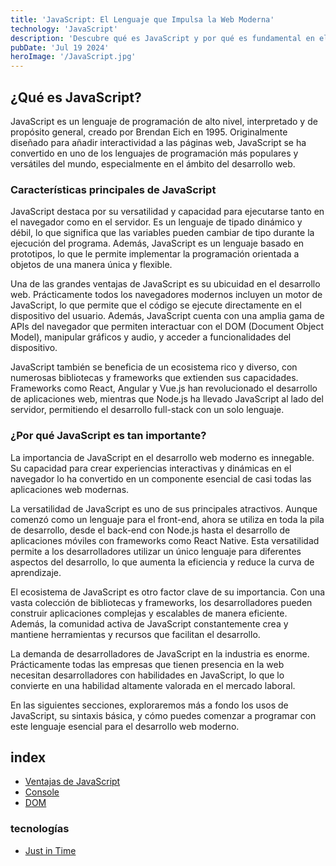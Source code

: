```yaml
---
title: 'JavaScript: El Lenguaje que Impulsa la Web Moderna'
technology: 'JavaScript'
description: 'Descubre qué es JavaScript y por qué es fundamental en el desarrollo web actual.'
pubDate: 'Jul 19 2024'
heroImage: '/JavaScript.jpg'
---
```

## ¿Qué es JavaScript?
JavaScript es un lenguaje de programación de alto nivel, interpretado y de propósito general, creado por Brendan Eich en 1995. Originalmente diseñado para añadir interactividad a las páginas web, JavaScript se ha convertido en uno de los lenguajes de programación más populares y versátiles del mundo, especialmente en el ámbito del desarrollo web.

### Características principales de JavaScript
JavaScript destaca por su versatilidad y capacidad para ejecutarse tanto en el navegador como en el servidor. Es un lenguaje de tipado dinámico y débil, lo que significa que las variables pueden cambiar de tipo durante la ejecución del programa. Además, JavaScript es un lenguaje basado en prototipos, lo que le permite implementar la programación orientada a objetos de una manera única y flexible.

Una de las grandes ventajas de JavaScript es su ubicuidad en el desarrollo web. Prácticamente todos los navegadores modernos incluyen un motor de JavaScript, lo que permite que el código se ejecute directamente en el dispositivo del usuario. Además, JavaScript cuenta con una amplia gama de APIs del navegador que permiten interactuar con el DOM (Document Object Model), manipular gráficos y audio, y acceder a funcionalidades del dispositivo.

JavaScript también se beneficia de un ecosistema rico y diverso, con numerosas bibliotecas y frameworks que extienden sus capacidades. Frameworks como React, Angular y Vue.js han revolucionado el desarrollo de aplicaciones web, mientras que Node.js ha llevado JavaScript al lado del servidor, permitiendo el desarrollo full-stack con un solo lenguaje.

### ¿Por qué JavaScript es tan importante?
La importancia de JavaScript en el desarrollo web moderno es innegable. Su capacidad para crear experiencias interactivas y dinámicas en el navegador lo ha convertido en un componente esencial de casi todas las aplicaciones web modernas.

La versatilidad de JavaScript es uno de sus principales atractivos. Aunque comenzó como un lenguaje para el front-end, ahora se utiliza en toda la pila de desarrollo, desde el back-end con Node.js hasta el desarrollo de aplicaciones móviles con frameworks como React Native. Esta versatilidad permite a los desarrolladores utilizar un único lenguaje para diferentes aspectos del desarrollo, lo que aumenta la eficiencia y reduce la curva de aprendizaje.

El ecosistema de JavaScript es otro factor clave de su importancia. Con una vasta colección de bibliotecas y frameworks, los desarrolladores pueden construir aplicaciones complejas y escalables de manera eficiente. Además, la comunidad activa de JavaScript constantemente crea y mantiene herramientas y recursos que facilitan el desarrollo.

La demanda de desarrolladores de JavaScript en la industria es enorme. Prácticamente todas las empresas que tienen presencia en la web necesitan desarrolladores con habilidades en JavaScript, lo que lo convierte en una habilidad altamente valorada en el mercado laboral.

En las siguientes secciones, exploraremos más a fondo los usos de JavaScript, su sintaxis básica, y cómo puedes comenzar a programar con este lenguaje esencial para el desarrollo web moderno.

## index
- [Ventajas de JavaScript](/blog/javascript/ventajas-de-javascript/)
- [Console](/blog/javascript/console)
- [DOM](./dom)

### tecnologías
- [Just in Time](/blog/javascript/just-in-time)
